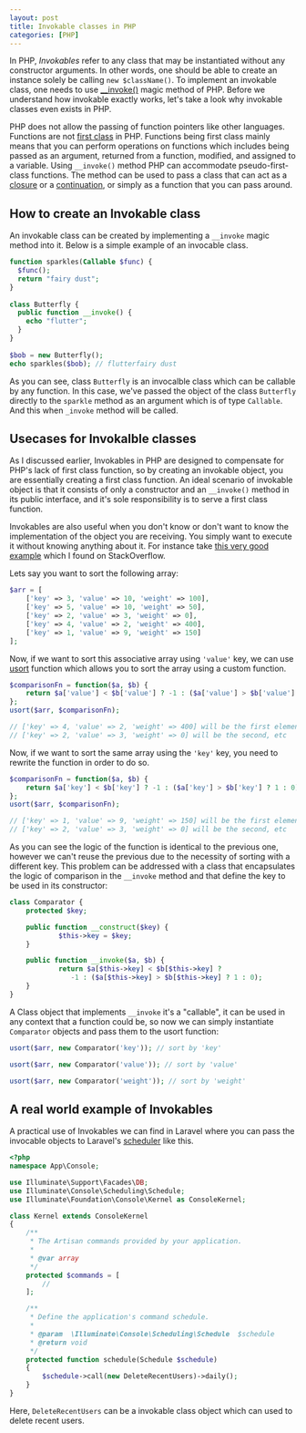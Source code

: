 ```yaml
---
layout: post
title: Invokable classes in PHP
categories: [PHP]
---
```


In PHP, _Invokables_ refer to any class that may be instantiated without any constructor arguments. In other words, one should be able to create an instance solely be calling `new $className()`. To implement an invokable class, one needs to use [__invoke()](https://www.php.net/manual/en/language.oop5.magic.php#object.invoke) magic method of PHP. Before we understand how invokable exactly works, let's take a look why invokable classes even exists in PHP.

PHP does not allow the passing of function pointers like other languages. Functions are not [first class](http://en.wikipedia.org/wiki/First-class_function) in PHP. Functions being first class mainly means that you can perform operations on functions which includes being passed as an argument, returned from a function, modified, and assigned to a variable. Using `__invoke()` method PHP can accommodate pseudo-first-class functions. The method can be used to pass a class that can act as a [closure](https://www.php.net/manual/en/class.closure.php) or a [continuation](http://en.wikipedia.org/wiki/Continuation), or simply as a function that you can pass around.

## How to create an Invokable class

An invokable class can be created by implementing a `__invoke` magic method into it. Below is a simple example of an invocable class.

```php
function sparkles(Callable $func) {
  $func();
  return "fairy dust";
}
 
class Butterfly {
  public function __invoke() {
    echo "flutter";
  }
}
 
$bob = new Butterfly();
echo sparkles($bob); // flutterfairy dust
```

As you can see, class `Butterfly` is an invocalble class which can be callable by any function. In this case, we've passed the object of the class `Butterfly` directly to the `sparkle` method as an argument which is of type `Callable`. And this when `_invoke` method will be called.

## Usecases for Invokalble classes

As I discussed earlier, Invokables in PHP are designed to compensate for PHP's lack of first class function, so by creating an invokable object, you are essentially creating a first class function. An ideal scenario of invokable object is that it consists of only a constructor and an `__invoke()` method in its public interface, and it's sole responsibility is to serve a first class function.

Invokables are also useful when you don't know or don't want to know the implementation of the object you are receiving. You simply want to execute it without knowing anything about it. For instance take [this very good example](https://stackoverflow.com/a/35277180) which I found on StackOverflow.

Lets say you want to sort the following array:

```php
$arr = [
    ['key' => 3, 'value' => 10, 'weight' => 100], 
    ['key' => 5, 'value' => 10, 'weight' => 50], 
    ['key' => 2, 'value' => 3, 'weight' => 0], 
    ['key' => 4, 'value' => 2, 'weight' => 400], 
    ['key' => 1, 'value' => 9, 'weight' => 150]
];
```

Now, if we want to sort this associative array using `'value'` key, we can use [usort](http://php.net/manual/en/function.usort.php) function which allows you to sort the array using a custom function.

```php
$comparisonFn = function($a, $b) {
    return $a['value'] < $b['value'] ? -1 : ($a['value'] > $b['value'] ? 1 : 0);
};
usort($arr, $comparisonFn);

// ['key' => 4, 'value' => 2, 'weight' => 400] will be the first element, 
// ['key' => 2, 'value' => 3, 'weight' => 0] will be the second, etc
```

Now, if we want to sort the same array using the `'key'` key, you need to rewrite the function in order to do so.

```php
$comparisonFn = function($a, $b) {
    return $a['key'] < $b['key'] ? -1 : ($a['key'] > $b['key'] ? 1 : 0);
};
usort($arr, $comparisonFn);

// ['key' => 1, 'value' => 9, 'weight' => 150] will be the first element, 
// ['key' => 2, 'value' => 3, 'weight' => 0] will be the second, etc
```

As you can see the logic of the function is identical to the previous one, however we can't reuse the previous due to the necessity of sorting with a different key. This problem can be addressed with a class that encapsulates the logic of comparison in the `__invoke` method and that define the key to be used in its constructor:

```php
class Comparator {
    protected $key;

    public function __construct($key) {
            $this->key = $key;
    }

    public function __invoke($a, $b) {
            return $a[$this->key] < $b[$this->key] ? 
               -1 : ($a[$this->key] > $b[$this->key] ? 1 : 0);
    }
}
```

A Class object that implements `__invoke` it's a "callable", it can be used in any context that a function could be, so now we can simply instantiate `Comparator` objects and pass them to the usort function:

```php
usort($arr, new Comparator('key')); // sort by 'key'

usort($arr, new Comparator('value')); // sort by 'value'

usort($arr, new Comparator('weight')); // sort by 'weight'
```

## A real world example of Invokables

A practical use of Invokables we can find in Laravel where you can pass the invocable objects to Laravel's [scheduler](https://laravel.com/docs/5.8/scheduling#defining-schedules) like this.

```php
<?php
namespace App\Console;

use Illuminate\Support\Facades\DB;
use Illuminate\Console\Scheduling\Schedule;
use Illuminate\Foundation\Console\Kernel as ConsoleKernel;

class Kernel extends ConsoleKernel
{
    /**
     * The Artisan commands provided by your application.
     *
     * @var array
     */
    protected $commands = [
        //
    ];

    /**
     * Define the application's command schedule.
     *
     * @param  \Illuminate\Console\Scheduling\Schedule  $schedule
     * @return void
     */
    protected function schedule(Schedule $schedule)
    {
        $schedule->call(new DeleteRecentUsers)->daily();
    }
}
```

Here, `DeleteRecentUsers` can be a invokable class object which can used to delete recent users.
